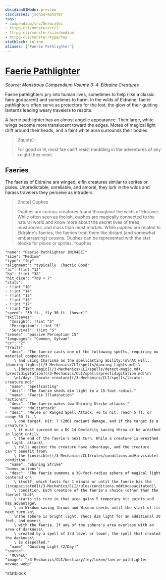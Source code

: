 ```yaml
---
obsidianUIMode: preview
cssclasses: json5e-monster
tags:
- compendium/src/5e/mcv4ec
- ttrpg-cli/monster/cr/2
- ttrpg-cli/monster/size/medium
- ttrpg-cli/monster/type/fey
statblock: inline
aliases: ["Faerie Pathlighter"]
---
```

# [Faerie Pathlighter](3-Mechanics\CLI\bestiary\fey/faerie-pathlighter-mcv4ec.md)
*Source: Monstrous Compendium Volume 3: 4: Eldraine Creatures*  

Faerie pathlighters pry into human lives, sometimes to help (like a classic fairy godparent) and sometimes to harm. In the wilds of Eldraine, faerie pathlighters often serve as protectors for the lost, the glow of their guiding lanterns leading weary travelers to respite.

A faerie pathlighter has an almost angelic appearance. Their large, white wings become more translucent toward the edges. Motes of magical light drift around their heads, and a faint white aura surrounds their bodies.

> [!quote]-  
> 
> For good or ill, most fae can't resist meddling in the adventures of any knight they meet.

## Faeries

The faeries of Eldraine are winged, elfin creatures similar to sprites or pixies. Unpredictable, unreliable, and amoral, they lurk in the wilds and harass travelers they perceive as intruders.

> [!note] Ouphes
> 
> Ouphes are curious creatures found throughout the wilds of Eldraine. While often seen as foolish, ouphes are magically connected to the natural world and know more about the secret lives of trees, mushrooms, and moss than most mortals. While ouphes are related to Eldraine's faeries, the faeries treat them like distant (and somewhat embarrassing) cousins. Ouphes can be represented with the stat blocks for pixies or sprites.
^ouphes

```statblock
"name": "Faerie Pathlighter (MCV4EC)"
"size": "Medium"
"type": "fey"
"alignment": "typically  Chaotic Good"
"ac": !!int "12"
"hp": !!int "38"
"hit_dice": "7d8 + 7"
"stats":
- !!int "10"
- !!int "14"
- !!int "12"
- !!int "13"
- !!int "17"
- !!int "18"
"speed": "30 ft., fly 30 ft. (hover)"
"skillsaves":
  "Insight": !!int "5"
  "Perception": !!int "5"
  "Survival": !!int "5"
"senses": "passive Perception 15"
"languages": "Common, Sylvan"
"cr": "2"
"traits":
- "desc": "The faerie casts one of the following spells, requiring no material components\
    \ and using Charisma as the spellcasting ability:\n\nAt will: [dancing lights](/3-Mechanics/CLI/spells/dancing-lights.md),\
    \ [detect magic](/3-Mechanics/CLI/spells/detect-magic.md), [prestidigitation](/3-Mechanics/CLI/spells/prestidigitation.md)\n\
    \n1/day: [locate creature](/3-Mechanics/CLI/spells/locate-creature.md)"
  "name": "Spellcasting"
- "desc": "The faerie sheds dim light in a 15-foot radius."
  "name": "Faerie Illumination"
"actions":
- "desc": "The faerie makes two Shining Strike attacks."
  "name": "Multiattack"
- "desc": "Melee or Ranged Spell Attack: +6 to hit, reach 5 ft. or range 30 ft.,\
    \ one target. Hit: 7 (2d6) radiant damage, and if the target is a creature,\
    \ it must succeed on a DC 14 Dexterity saving throw or be wreathed in light until\
    \ the end of the faerie's next turn. While a creature is wreathed in light, attack\
    \ rolls against the creature have advantage, and the creature can't benefit from\
    \ the [invisible](/3-Mechanics/CLI/rules/conditions.md#invisible) condition."
  "name": "Shining Strike"
"bonus_actions":
- "desc": "The faerie summons a 30-foot-radius sphere of magical light centered on\
    \ itself, which lasts for 1 minute or until the faerie has the [incapacitated](/3-Mechanics/CLI/rules/conditions.md#incapacitated)\
    \ condition. Each creature of the faerie's choice (other than the faerie) that\
    \ starts its turn in that area gains 5 temporary hit points and has advantage\
    \ on Wisdom saving throws and Wisdom checks until the start of its next turn.\n\
    \nThe sphere is bright light, sheds dim light for an additional 30 feet, and moves\
    \ with the faerie. If any of the sphere's area overlaps with an area of darkness\
    \ created by a spell of 3rd level or lower, the spell that created the darkness\
    \ is dispelled."
  "name": "Guiding Light (2/Day)"
"source":
- "MCV4EC"
"image": "/3-Mechanics/CLI/bestiary/fey/token/faerie-pathlighter-mcv4ec.webp"
```
^statblock